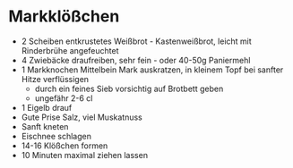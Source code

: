 # Markklößchen

* 2 Scheiben entkrustetes Weißbrot - Kastenweißbrot, leicht mit Rinderbrühe angefeuchtet
* 4 Zwiebäcke draufreiben, sehr fein - oder 40-50g Paniermehl
* 1 Markknochen Mittelbein Mark auskratzen, in kleinem Topf bei sanfter Hitze verflüssigen
    * durch ein feines Sieb vorsichtig auf Brotbett geben
    * ungefähr 2-6 cl 
* 1 Eigelb drauf
* Gute Prise Salz, viel Muskatnuss
* Sanft kneten
* Eischnee schlagen
* 14-16 Klößchen formen
* 10 Minuten maximal ziehen lassen
